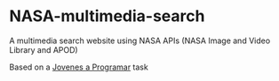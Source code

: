 # NASA-multimedia-search

A multimedia search website using NASA APIs (NASA Image and Video Library and APOD)

Based on a <a href="https://jovenesaprogramar.edu.uy/" target="_blank"> Jovenes a Programar</a> task
